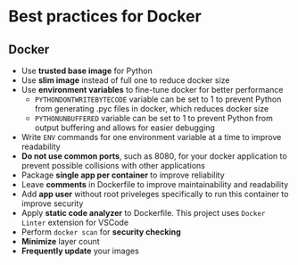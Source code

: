 # Best practices for Docker

## Docker

- Use **trusted base image** for Python
- Use **slim image** instead of full one to reduce docker size
- Use **environment variables** to fine-tune docker for better performance
    - `PYTHONDONTWRITEBYTECODE` variable can be set to 1 to prevent Python from generating .pyc files in docker, which reduces docker size
    - `PYTHONUNBUFFERED` variable can be set to 1 to prevent Python from output buffering and allows for easier debugging
- Write `ENV` commands for one environment variable at a time to improve readability
- **Do not use common ports**, such as 8080, for your docker application to prevent possible collisions with other applications
- Package **single app per container** to improve reliability
- Leave **comments** in Dockerfile to improve maintainability and readability
- Add **app user** without root priveleges specifically to run this container to improve security
- Apply **static code analyzer** to Dockerfile. This project uses `Docker Linter` extension for VSCode
- Perform `docker scan` for **security checking**
- **Minimize** layer count
- **Frequently update** your images